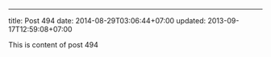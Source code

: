 ---
title: Post 494
date: 2014-08-29T03:06:44+07:00
updated: 2013-09-17T12:59:08+07:00

This is content of post 494